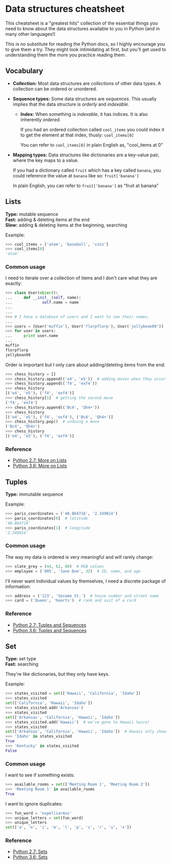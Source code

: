 # Data structures cheatsheet
This cheatsheet is a "greatest hits" collection of the essential things you
need to know about the data structures available to you in Python (and in many
other languages!)

This is no substitute for reading the Python docs, so I highly encourage you
to give them a try. They might look intimidating at first, but you'll get used
to understanding them the more you practice reading them.

## Vocabulary
- **Collection:** Most data structures are *collections* of other data types.
  A collection can be ordered or unordered.
- **Sequence types:** Some data structures are *sequences*. This usually
  implies that the data structure is *orderly* and *indexable.*
  - **Index:** When something is *indexable*, it has indices. It is also
    inherently *ordered*.

    If you had an ordered collection called `cool_items` you could index it to
    get the element at that index, thusly: `cool_items[0]`

    You can refer to `cool_items[0]` in plain English as, "cool_items at 0"
- **Mapping types:** Data structures like dictionaries are a key-value pair,
  where the key maps to a value.

  If you had a dictionary called `fruit` which has a key called `banana`, you
  could reference the value at `banana` like so: `fruit['banana']`

  In plain English, you can refer to `fruit['banana']` as "fruit at banana"


## Lists
**Type:** mutable sequence  
**Fast:** adding & deleting items at the end  
**Slow:** adding & deleting items at the beginning, searching  

Example:
```python
>>> cool_items = ['atom', 'baseball', 'coin']
>>> cool_items[0]
'atom'
```

### Common usage
I need to iterate over a collection of items and I don't care what they are
exactly:
```python
>>> class User(object):
...     def __init__(self, name):
...             self.name = name
...     
...
>>> # I have a database of users and I want to see their names.
...
>>> users = [User('muffin'), User('florpflorp'), User('jellybean09')]
>>> for user in users:
...     print user.name
...
muffin
florpflorp
jellybean09
```

Order is important but I only care about adding/deleting items from the
end:
```python
>>> chess_history = []
>>> chess_history.append(('e4', 'e5'))  # adding moves when they occur
>>> chess_history.append(('f4', 'exf4'))
>>> chess_history
[('e4', 'e5'), ('f4', 'exf4')]
>>> chess_history[1]  # getting the second move
('f4', 'exf4')
>>> chess_history.append(('Bc4', 'Qh4+'))
>>> chess_history
[('e4', 'e5'), ('f4', 'exf4'), ('Bc4', 'Qh4+')]
>>> chess_history.pop()  # undoing a move
('Bc4', 'Qh4+')
>>> chess_history
[('e4', 'e5'), ('f4', 'exf4')]
```

### Reference
- [Python 2.7: More on
   Lists](https://docs.python.org/2/tutorial/datastructures.html#more-on-lists)
- [Python 3.6: More on
   Lists](https://docs.python.org/3.6/tutorial/datastructures.html#more-on-lists)


## Tuples
**Type:** immutable sequence  

Example:
```python
>>> paris_coordinates = ('48.864716', '2.349014')
>>> paris_coordinates[0]  # latitude
'48.864716'
>>> paris_coordinates[1]  # longitude
'2.349014'
```

### Common usage
The way my data is ordered is very meaningful and will rarely change:
```python
>>> slate_grey = (44, 62, 80)  # RGB values
>>> employee = ('005', 'Jane Doe', 32)  # ID, name, and age
```

I'll never want individual values by themselves, I need a discrete package
of information:
```python
>>> address = ('123', 'Sesame St.')  # house number and street name
>>> card = ('Queen', 'hearts')  # rank and suit of a card
```

### Reference
- [Python 2.7: Tuples and Sequences](https://docs.python.org/2.7/tutorial/datastructures.html#tuples-and-sequences)
- [Python 3.6: Tuples and Sequences](https://docs.python.org/3.6/tutorial/datastructures.html#tuples-and-sequences)


## Set
**Type:** set type  
**Fast:** searching

They're like dictionaries, but they only have keys.

Example:
```python
>>> states_visited = set(['Hawaii', 'California', 'Idaho'])
>>> states_visited
set(['California', 'Hawaii', 'Idaho'])
>>> states_visited.add('Arkansas')
>>> states_visited
set(['Arkansas', 'California', 'Hawaii', 'Idaho'])
>>> states_visited.add('Hawaii')  # we've gone to Hawaii twice!
>>> states_visited
set(['Arkansas', 'California', 'Hawaii', 'Idaho'])  # Hawaii only shows up once
>>> 'Idaho' in states_visited
True
>>> 'Kentucky' in states_visited
False
```

### Common usage
I want to see if something exists:
```python
>>> available_rooms = set(['Meeting Room 1', 'Meeting Room 2'])
>>> 'Meeting Room 1' in available_rooms
True
```

I want to ignore duplicates:
```python
>>> fun_word = 'expelliarmus'
>>> unique_letters = set(fun_word)
>>> unique_letters
set(['a', 'e', 'i', 'm', 'l', 'p', 's', 'r', 'u', 'x'])
```

### Reference
- [Python 2.7: Sets](https://docs.python.org/2.7/tutorial/datastructures.html#sets)
- [Python 3.6: Sets](https://docs.python.org/3.6/tutorial/datastructures.html#sets)
